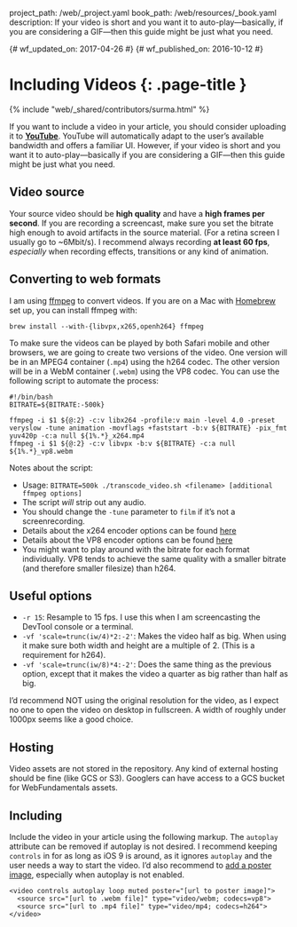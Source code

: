 project_path: /web/_project.yaml
book_path: /web/resources/_book.yaml
description: If your video is short and you want it to auto-play&mdash;basically, if you are considering a GIF&mdash;then this guide might be just what you need.

{# wf_updated_on: 2017-04-26 #}
{# wf_published_on: 2016-10-12 #}

# Including Videos {: .page-title }

{% include "web/_shared/contributors/surma.html" %}

If you want to include a video in your article, you should consider uploading it
to [**YouTube**](https://youtube.com). YouTube will automatically adapt to the
user’s available bandwidth and offers a familiar UI. However, if your video is
short and you want it to auto-play&mdash;basically if you are considering a
GIF&mdash;then this guide might be just what you need.

## Video source

Your source video should be **high quality** and have a **high frames per
second**. If you are recording a screencast, make sure you set the bitrate high
enough to avoid artifacts in the source material. (For a retina screen I usually
go to ~6Mbit/s). I recommend always recording **at least 60 fps**, _especially_
when recording effects, transitions or any kind of animation.

## Converting to web formats

I am using [ffmpeg](https://www.ffmpeg.org/) to convert videos. If you are on a
Mac with [Homebrew](http://brew.sh/) set up, you can install ffmpeg with:

    brew install --with-{libvpx,x265,openh264} ffmpeg

To make sure the videos can be played by both Safari mobile and other browsers,
we are going to create two versions of the video. One version will be in an
MPEG4 container (`.mp4`) using the h264 codec. The other version will be in a
WebM container (`.webm`) using the VP8 codec. You can use the following script
to automate the process:

    #!/bin/bash
    BITRATE=${BITRATE:-500k}

    ffmpeg -i $1 ${@:2} -c:v libx264 -profile:v main -level 4.0 -preset veryslow -tune animation -movflags +faststart -b:v ${BITRATE} -pix_fmt yuv420p -c:a null ${1%.*}_x264.mp4
    ffmpeg -i $1 ${@:2} -c:v libvpx -b:v ${BITRATE} -c:a null ${1%.*}_vp8.webm

Notes about the script:

* Usage: `BITRATE=500k ./transcode_video.sh <filename> [additional ffmpeg options]`
* The script _will_ strip out any audio.
* You should change the `-tune` parameter to `film` if it’s not a screenrecording.
* Details about the x264 encoder options can be found [here](https://trac.ffmpeg.org/wiki/Encode/H.264)
* Details about the VP8 encoder options can be found [here](https://trac.ffmpeg.org/wiki/Encode/VP8)
* You might want to play around with the bitrate for each format individually.
  VP8 tends to achieve the same quality with a smaller bitrate (and therefore
  smaller filesize) than h264.

## Useful options

* `-r 15`: Resample to 15 fps. I use this when I am screencasting the DevTool
  console or a terminal.
* `-vf 'scale=trunc(iw/4)*2:-2'`: Makes the video half as big. When using it
  make sure both width and height are a multiple of 2. (This is a requirement
  for h264).
* `-vf 'scale=trunc(iw/8)*4:-2'`: Does the same thing as the previous option,
  except that it makes the video a quarter as big rather than half as big.

I’d recommend NOT using the original resolution for the video, as I expect no
one to open the video on desktop in fullscreen. A width of roughly under 1000px
seems like a good choice.

## Hosting

Video assets are not stored in the repository. Any kind of external hosting
should be fine (like GCS or S3). Googlers can have access to a GCS bucket for
WebFundamentals assets.

## Including

Include the video in your article using the following markup. The `autoplay`
attribute can be removed if autoplay is not desired. I recommend keeping
`controls` in for as long as iOS 9 is around, as it ignores `autoplay` and the
user needs a way to start the video. I’d also recommend to [add a poster
image](/web/fundamentals/media/video#include_a_poster_image),
especially when autoplay is not enabled.


    <video controls autoplay loop muted poster="[url to poster image]">
      <source src="[url to .webm file]" type="video/webm; codecs=vp8">
      <source src="[url to .mp4 file]" type="video/mp4; codecs=h264">
    </video>

